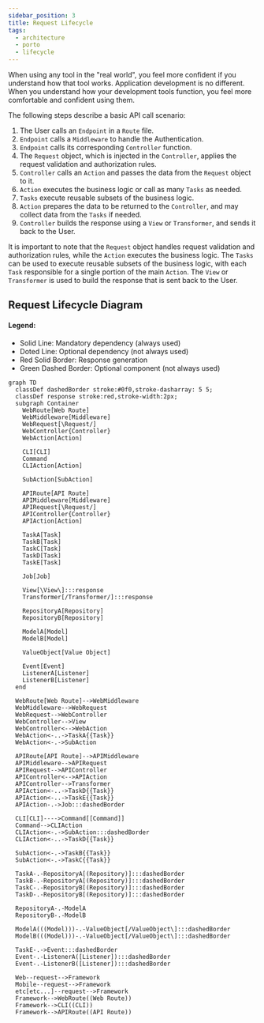 ```yaml
---
sidebar_position: 3
title: Request Lifecycle
tags:
  - architecture
  - porto
  - lifecycle
---
```


When using any tool in the "real world", you feel more confident if you understand how that tool works.
Application development is no different.
When you understand how your development tools function, you feel more comfortable and confident using them.

The following steps describe a basic API call scenario:

1. The User calls an `Endpoint` in a `Route` file.
2. `Endpoint` calls a `Middleware` to handle the Authentication.
3. `Endpoint` calls its corresponding `Controller` function.
4. The `Request` object, which is injected in the `Controller`, applies the request validation and authorization rules.
5. `Controller` calls an `Action` and passes the data from the `Request` object to it.
6. `Action` executes the business logic or call as many `Tasks` as needed.
7. `Tasks` execute reusable subsets of the business logic.
8. `Action` prepares the data to be returned to the `Controller`, and may collect data from the `Tasks` if needed.
9. `Controller` builds the response using a `View` or `Transformer`, and sends it back to the User.

It is important to note that the `Request` object handles request validation and authorization rules,
while the `Action` executes the business logic.
The `Tasks` can be used to execute reusable subsets of the business logic,
with each `Task` responsible for a single portion of the main `Action`.
The `View` or `Transformer` is used to build the response that is sent back to the User.

## Request Lifecycle Diagram

[//]: # "TODO: Update the diagram to reflect the new architecture, specially after adding DTOs. API, Web and CLI can use the same Actions and DTOs, but the Controllers and Requests are different."

#### Legend:

- Solid Line: Mandatory dependency (always used)
- Doted Line: Optional dependency (not always used)
- Red Solid Border: Response generation
- Green Dashed Border: Optional component (not always used)

```mermaid
graph TD
  classDef dashedBorder stroke:#0f0,stroke-dasharray: 5 5;
  classDef response stroke:red,stroke-width:2px;
  subgraph Container
    WebRoute[Web Route]
    WebMiddleware[Middleware]
    WebRequest[\Request/]
    WebController{Controller}
    WebAction[Action]
    
    CLI[CLI]
    Command
    CLIAction[Action]
    
    SubAction[SubAction]
    
    APIRoute[API Route]
    APIMiddleware[Middleware]
    APIRequest[\Request/]
    APIController{Controller}
    APIAction[Action]
    
    TaskA[Task]
    TaskB[Task]
    TaskC[Task]
    TaskD[Task]
    TaskE[Task]
    
    Job[Job]
    
    View[\View\]:::response
    Transformer[/Transformer/]:::response
    
    RepositoryA[Repository]
    RepositoryB[Repository]
    
    ModelA[Model]
    ModelB[Model]
    
    ValueObject[Value Object]
    
    Event[Event]
    ListenerA[Listener]
    ListenerB[Listener]
  end
  
  WebRoute[Web Route]-->WebMiddleware
  WebMiddleware-->WebRequest
  WebRequest-->WebController
  WebController-->View
  WebController<-->WebAction
  WebAction<-..->TaskA{{Task}}
  WebAction<-.->SubAction
  
  APIRoute[API Route]-->APIMiddleware
  APIMiddleware-->APIRequest
  APIRequest-->APIController
  APIController<-->APIAction
  APIController-->Transformer
  APIAction<-..->TaskD{{Task}}
  APIAction<-..->TaskE{{Task}}
  APIAction-.->Job:::dashedBorder
  
  CLI[CLI]---->Command[[Command]]
  Command-->CLIAction
  CLIAction<-.->SubAction:::dashedBorder
  CLIAction<-..->TaskD{{Task}}
  
  SubAction<-.->TaskB{{Task}}
  SubAction<-.->TaskC{{Task}}
  
  TaskA-.-RepositoryA[(Repository)]:::dashedBorder
  TaskB-.-RepositoryA[(Repository)]:::dashedBorder
  TaskC-.-RepositoryB[(Repository)]:::dashedBorder
  TaskD-.-RepositoryB[(Repository)]:::dashedBorder
  
  RepositoryA-.-ModelA
  RepositoryB-.-ModelB
  
  ModelA(((Model)))-.-ValueObject[/ValueObject\]:::dashedBorder
  ModelB(((Model)))-.-ValueObject[/ValueObject\]:::dashedBorder
  
  TaskE-.->Event:::dashedBorder
  Event-.-ListenerA([Listener]):::dashedBorder
  Event-.-ListenerB([Listener]):::dashedBorder
  
  Web--request-->Framework
  Mobile--request-->Framework
  etc[etc...]--request-->Framework
  Framework-->WebRoute((Web Route))
  Framework-->CLI((CLI))
  Framework-->APIRoute((API Route))
```
